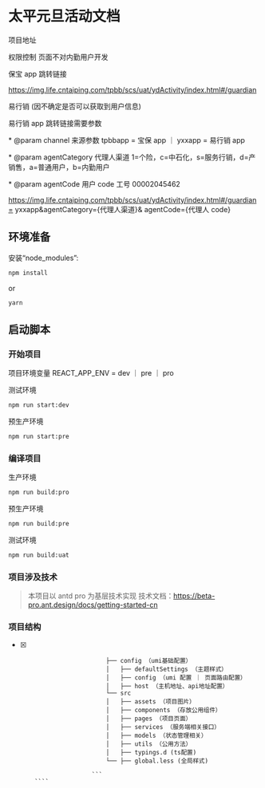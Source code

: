 # 太平元旦活动文档

项目地址

[测试环境]: https://img.life.cntaiping.com/tpbb/scs/uat/ydActivity/index.html#/guardian?agentCode=
[预生产]: https://img.life.cntaiping.com/tpbb/scs/pre/ydActivity/index.html#/guardian?agentCode=
[正式环境]: https://img.life.cntaiping.com/tpbb/scs/pro/ydActivity/index.html#/guardian?agentCode= '(未上线)'

权限控制 页面不对内勤用户开发

保宝 app 跳转链接

https://img.life.cntaiping.com/tpbb/scs/uat/ydActivity/index.html#/guardian

易行销 (因不确定是否可以获取到用户信息)

易行销 app 跳转链接需要参数

\* @param channel 来源参数 tpbbapp = 宝保 app ｜ yxxapp = 易行销 app

\* @param agentCategory 代理人渠道 1=个险，c=中石化，s=服务行销，d=产销售，a=普通用户，b=内勤用户

\* @param agentCode 用户 code 工号 00002045462

https://img.life.cntaiping.com/tpbb/scs/uat/ydActivity/index.html#/guardian= yxxapp&agentCategory={代理人渠道}& agentCode={代理人 code}

## 环境准备

安装“node_modules”:

```bash
npm install
```

or

```bash
yarn
```

## 启动脚本

### 开始项目

项目环境变量 REACT_APP_ENV = dev ｜ pre ｜ pro

测试环境

```bash
npm run start:dev
```

预生产环境

```bash
npm run start:pre
```

### 编译项目

生产环境

```bash
npm run build:pro
```

预生产环境

```bash
npm run build:pre
```

测试环境

```bash
npm run build:uat
```

### 项目涉及技术

> 本项目以 antd pro 为基层技术实现 技术文档：https://beta-pro.ant.design/docs/getting-started-cn

### 项目结构

- [x] ````
                          ├── config （umi基础配置）
                          │   ├── defaultSettings （主题样式）
                          │   ├── config （umi 配置 ｜ 页面路由配置）
                          │   ├── host （主机地址、api地址配置）
                          └── src
                          │   ├── assets （项目图片）
                          │   ├── components （存放公用组件）
                          │   ├── pages （项目页面）
                          │   ├── services （服务端相关接口）
                          │   ├── models （状态管理相关）
                          │   ├── utils （公用方法）
                          │   ├── typings.d (ts配置)
                          └── ├── global.less (全局样式)

                      ```
      ````

